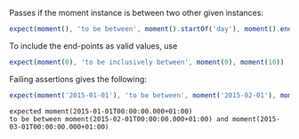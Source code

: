 Passes if the moment instance is between two other given instances:

```js
expect(moment(), 'to be between', moment().startOf('day'), moment().endOf('day'))
```

To include the end-points as valid values, use

```js
expect(moment(0), 'to be inclusively between', moment(0), moment(10))
```

Failing assertions gives the following:

```js
expect(moment('2015-01-01'), 'to be between', moment('2015-02-01'), moment('2015-03-01'));
```

```output
expected moment(2015-01-01T00:00:00.000+01:00)
to be between moment(2015-02-01T00:00:00.000+01:00) and moment(2015-03-01T00:00:00.000+01:00)
```
